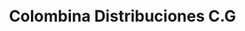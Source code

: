 ---
title: "Colombina Distribuciones C.G"
url: /barrios-unidos/colombina-distribuciones-c-g/
shop: Süßwaren
---